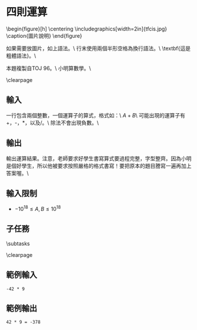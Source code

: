 # 四則運算

\begin{figure}[h]
\centering
\includegraphics[width=2in]{tfcis.jpg}
\caption{圖片說明}
\end{figure}

如果需要放圖片，如上語法。\\
行末使用兩個半形空格為換行語法。\\
\textbf{這是粗體語法}。\\

本題複製自TOJ 96。\\
小明算數學。\\

\clearpage

## 輸入
一行包含兩個整數，一個運算子的算式，格式如：\\
$A + B$\\
可能出現的運算子有+，-，*，以及/。\\
除法不會出現負數。\\

## 輸出
輸出運算結果。注意，老師要求好學生書寫算式要過程完整，字型整齊。因為小明是個好學生，所以他被要求按照嚴格的格式書寫！要把原本的題目謄寫一遍再加上答案喔。\\

## 輸入限制
 - $-10^{18} \leq A, B \leq 10^{18}$

## 子任務
\subtasks

\clearpage

## 範例輸入
```
-42 * 9
```

## 範例輸出
```
42 * 9 = -378
```
